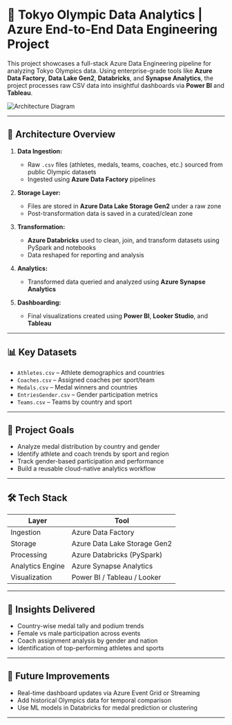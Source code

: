 # 🏅 Tokyo Olympic Data Analytics | Azure End-to-End Data Engineering Project

This project showcases a full-stack Azure Data Engineering pipeline for analyzing Tokyo Olympics data. Using enterprise-grade tools like 
**Azure Data Factory**, 
**Data Lake Gen2**, 
**Databricks**, and 
**Synapse Analytics**, the project processes raw CSV data into insightful dashboards via **Power BI** and **Tableau**.

![Architecture Diagram](WorkflowDiagram.png)

---

## 🚀 Architecture Overview

1. **Data Ingestion:**
   - Raw `.csv` files (athletes, medals, teams, coaches, etc.) sourced from public Olympic datasets
   - Ingested using **Azure Data Factory** pipelines

2. **Storage Layer:**
   - Files are stored in **Azure Data Lake Storage Gen2** under a raw zone
   - Post-transformation data is saved in a curated/clean zone

3. **Transformation:**
   - **Azure Databricks** used to clean, join, and transform datasets using PySpark and notebooks
   - Data reshaped for reporting and analysis

4. **Analytics:**
   - Transformed data queried and analyzed using **Azure Synapse Analytics**

5. **Dashboarding:**
   - Final visualizations created using **Power BI**, **Looker Studio**, and **Tableau**

---

## 📊 Key Datasets

- `Athletes.csv` – Athlete demographics and countries
- `Coaches.csv` – Assigned coaches per sport/team
- `Medals.csv` – Medal winners and countries
- `EntriesGender.csv` – Gender participation metrics
- `Teams.csv` – Teams by country and sport

---

## 📌 Project Goals

- Analyze medal distribution by country and gender
- Identify athlete and coach trends by sport and region
- Track gender-based participation and performance
- Build a reusable cloud-native analytics workflow

---

## 🛠 Tech Stack

| Layer            | Tool                        |
|------------------|-----------------------------|
| Ingestion        | Azure Data Factory          |
| Storage          | Azure Data Lake Storage Gen2|
| Processing       | Azure Databricks (PySpark)  |
| Analytics Engine | Azure Synapse Analytics     |
| Visualization    | Power BI / Tableau / Looker |

---

## 🧠 Insights Delivered

- Country-wise medal tally and podium trends
- Female vs male participation across events
- Coach assignment analysis by gender and nation
- Identification of top-performing athletes and sports

---

## 🔄 Future Improvements

- Real-time dashboard updates via Azure Event Grid or Streaming
- Add historical Olympics data for temporal comparison
- Use ML models in Databricks for medal prediction or clustering

---
